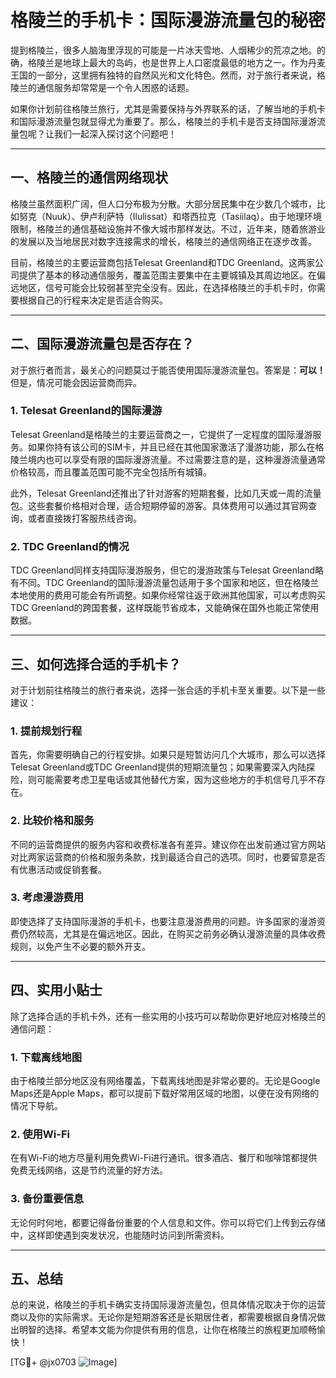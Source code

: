 # 格陵兰的手机卡：国际漫游流量包的秘密

提到格陵兰，很多人脑海里浮现的可能是一片冰天雪地、人烟稀少的荒凉之地。的确，格陵兰是地球上最大的岛屿，也是世界上人口密度最低的地方之一。作为丹麦王国的一部分，这里拥有独特的自然风光和文化特色。然而，对于旅行者来说，格陵兰的通信服务却常常是一个令人困惑的话题。

如果你计划前往格陵兰旅行，尤其是需要保持与外界联系的话，了解当地的手机卡和国际漫游流量包就显得尤为重要了。那么，格陵兰的手机卡是否支持国际漫游流量包呢？让我们一起深入探讨这个问题吧！

---

## 一、格陵兰的通信网络现状

格陵兰虽然面积广阔，但人口分布极为分散。大部分居民集中在少数几个城市，比如努克（Nuuk）、伊卢利萨特（Ilulissat）和塔西拉克（Tasiilaq）。由于地理环境限制，格陵兰的通信基础设施并不像大城市那样发达。不过，近年来，随着旅游业的发展以及当地居民对数字连接需求的增长，格陵兰的通信网络正在逐步改善。

目前，格陵兰的主要运营商包括Telesat Greenland和TDC Greenland。这两家公司提供了基本的移动通信服务，覆盖范围主要集中在主要城镇及其周边地区。在偏远地区，信号可能会比较弱甚至完全没有。因此，在选择格陵兰的手机卡时，你需要根据自己的行程来决定是否适合购买。

---

## 二、国际漫游流量包是否存在？

对于旅行者而言，最关心的问题莫过于能否使用国际漫游流量包。答案是：**可以！** 但是，情况可能会因运营商而异。

### 1. Telesat Greenland的国际漫游
Telesat Greenland是格陵兰的主要运营商之一，它提供了一定程度的国际漫游服务。如果你持有该公司的SIM卡，并且已经在其他国家激活了漫游功能，那么在格陵兰境内也可以享受有限的国际漫游流量。不过需要注意的是，这种漫游流量通常价格较高，而且覆盖范围可能不完全包括所有城镇。

此外，Telesat Greenland还推出了针对游客的短期套餐，比如几天或一周的流量包。这些套餐价格相对合理，适合短期停留的游客。具体费用可以通过其官网查询，或者直接拨打客服热线咨询。

### 2. TDC Greenland的情况
TDC Greenland同样支持国际漫游服务，但它的漫游政策与Telesat Greenland略有不同。TDC Greenland的国际漫游流量包适用于多个国家和地区，但在格陵兰本地使用的费用可能会有所调整。如果你经常往返于欧洲其他国家，可以考虑购买TDC Greenland的跨国套餐，这样既能节省成本，又能确保在国外也能正常使用数据。

---

## 三、如何选择合适的手机卡？

对于计划前往格陵兰的旅行者来说，选择一张合适的手机卡至关重要。以下是一些建议：

### 1. 提前规划行程
首先，你需要明确自己的行程安排。如果只是短暂访问几个大城市，那么可以选择Telesat Greenland或TDC Greenland提供的短期流量包；如果需要深入内陆探险，则可能需要考虑卫星电话或其他替代方案，因为这些地方的手机信号几乎不存在。

### 2. 比较价格和服务
不同的运营商提供的服务内容和收费标准各有差异。建议你在出发前通过官方网站对比两家运营商的价格和服务条款，找到最适合自己的选项。同时，也要留意是否有优惠活动或促销套餐。

### 3. 考虑漫游费用
即使选择了支持国际漫游的手机卡，也要注意漫游费用的问题。许多国家的漫游资费仍然较高，尤其是在偏远地区。因此，在购买之前务必确认漫游流量的具体收费规则，以免产生不必要的额外开支。

---

## 四、实用小贴士

除了选择合适的手机卡外，还有一些实用的小技巧可以帮助你更好地应对格陵兰的通信问题：

### 1. 下载离线地图
由于格陵兰部分地区没有网络覆盖，下载离线地图是非常必要的。无论是Google Maps还是Apple Maps，都可以提前下载好常用区域的地图，以便在没有网络的情况下导航。

### 2. 使用Wi-Fi
在有Wi-Fi的地方尽量利用免费Wi-Fi进行通讯。很多酒店、餐厅和咖啡馆都提供免费无线网络，这是节约流量的好方法。

### 3. 备份重要信息
无论何时何地，都要记得备份重要的个人信息和文件。你可以将它们上传到云存储中，这样即使遇到突发状况，也能随时访问到所需资料。

---

## 五、总结

总的来说，格陵兰的手机卡确实支持国际漫游流量包，但具体情况取决于你的运营商以及你的实际需求。无论你是短期游客还是长期居住者，都需要根据自身情况做出明智的选择。希望本文能为你提供有用的信息，让你在格陵兰的旅程更加顺畅愉快！

[TG💪+ @jx0703 ![Image](https://github.com/user-attachments/assets/dbca1d08-cadb-493c-b0ec-ad6f7a83f270)]